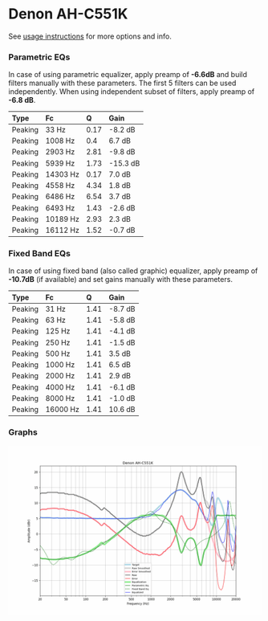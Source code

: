 # Denon AH-C551K
See [usage instructions](https://github.com/jaakkopasanen/AutoEq#usage) for more options and info.

### Parametric EQs
In case of using parametric equalizer, apply preamp of **-6.6dB** and build filters manually
with these parameters. The first 5 filters can be used independently.
When using independent subset of filters, apply preamp of **-6.8 dB**.

| Type    | Fc       |    Q | Gain     |
|:--------|:---------|:-----|:---------|
| Peaking | 33 Hz    | 0.17 | -8.2 dB  |
| Peaking | 1008 Hz  | 0.4  | 6.7 dB   |
| Peaking | 2903 Hz  | 2.81 | -9.8 dB  |
| Peaking | 5939 Hz  | 1.73 | -15.3 dB |
| Peaking | 14303 Hz | 0.17 | 7.0 dB   |
| Peaking | 4558 Hz  | 4.34 | 1.8 dB   |
| Peaking | 6486 Hz  | 6.54 | 3.7 dB   |
| Peaking | 6493 Hz  | 1.43 | -2.6 dB  |
| Peaking | 10189 Hz | 2.93 | 2.3 dB   |
| Peaking | 16112 Hz | 1.52 | -0.7 dB  |

### Fixed Band EQs
In case of using fixed band (also called graphic) equalizer, apply preamp of **-10.7dB**
(if available) and set gains manually with these parameters.

| Type    | Fc       |    Q | Gain    |
|:--------|:---------|:-----|:--------|
| Peaking | 31 Hz    | 1.41 | -8.7 dB |
| Peaking | 63 Hz    | 1.41 | -5.8 dB |
| Peaking | 125 Hz   | 1.41 | -4.1 dB |
| Peaking | 250 Hz   | 1.41 | -1.5 dB |
| Peaking | 500 Hz   | 1.41 | 3.5 dB  |
| Peaking | 1000 Hz  | 1.41 | 6.5 dB  |
| Peaking | 2000 Hz  | 1.41 | 2.9 dB  |
| Peaking | 4000 Hz  | 1.41 | -6.1 dB |
| Peaking | 8000 Hz  | 1.41 | -1.0 dB |
| Peaking | 16000 Hz | 1.41 | 10.6 dB |

### Graphs
![](./Denon%20AH-C551K.png)